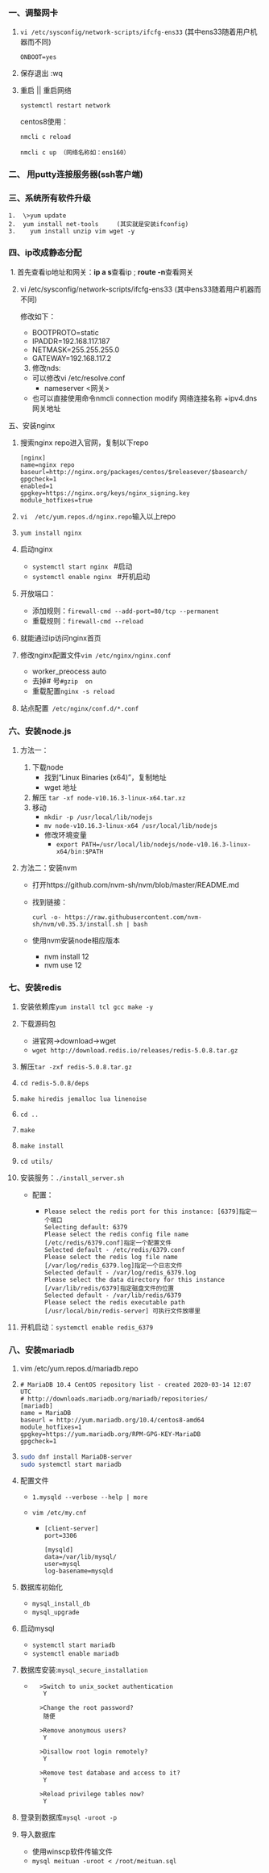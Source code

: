 ### 一、调整网卡

1. `vi /etc/sysconfig/network-scripts/ifcfg-ens33`    (其中ens33随着用户机器而不同)

   `ONBOOT=yes`

2. 保存退出 :wq

3. 重启 || 重启网络

   `systemctl restart network`

   centos8使用：

   `nmcli c reload`

   `nmcli c up （网络名称如：ens160）`

   

### 二、 用putty连接服务器(ssh客户端)



### 三、系统所有软件升级

	1.  \>yum update
 	2.  yum install net-tools     (其实就是安装ifconfig)
 	3.    yum install unzip vim wget -y





### 四、ip改成静态分配

​	1. 首先查看ip地址和网关：**ip a s**查看ip ;   **route -n**查看网关

 2. vi /etc/sysconfig/network-scripts/ifcfg-ens33    (其中ens33随着用户机器而不同)  

     修改如下：  

    * BOOTPROTO=static
    * IPADDR=192.168.117.187
    * NETMASK=255.255.255.0
    * GATEWAY=192.168.117.2

	3. 修改nds:

    * 可以修改vi /etc/resolve.conf
      * nameserver <网关>
    * 也可以直接使用命令nmcli connection modify 网络连接名称 +ipv4.dns 网关地址



五、安装nginx

1. 搜索nginx repo进入官网，复制以下repo

   ```properties
   [nginx]
   name=nginx repo
   baseurl=http://nginx.org/packages/centos/$releasever/$basearch/
   gpgcheck=1
   enabled=1
   gpgkey=https://nginx.org/keys/nginx_signing.key
   module_hotfixes=true
   ```

2. `vi  /etc/yum.repos.d/nginx.repo`输入以上repo

3. `yum install nginx`

4. 启动nginx

   * `systemctl start nginx `    #启动
   * `systemctl enable nginx `   #开机启动

5. 开放端口：

   * 添加规则：`firewall-cmd --add-port=80/tcp --permanent`
   * 重载规则：`firewall-cmd --reload`  

6. 就能通过ip访问nginx首页

7. 修改nginx配置文件`vim /etc/nginx/nginx.conf` 

   * worker_preocess auto
   * 去掉# 号`#gzip  on`
   * 重载配置`nginx -s reload`

8. 站点配置` /etc/nginx/conf.d/*.conf`  



### 六、安装node.js

1. 方法一：

   1. 下载node
      * 找到“Linux Binaries (x64)”，复制地址
      * wget 地址
   2. 解压  `tar -xf node-v10.16.3-linux-x64.tar.xz`
   3. 移动
      * `mkdir -p /usr/local/lib/nodejs`
      * `mv node-v10.16.3-linux-x64 /usr/local/lib/nodejs`
      * 修改环境变量
        * `export PATH=/usr/local/lib/nodejs/node-v10.16.3-linux-x64/bin:$PATH`

2. 方法二：安装nvm

   * 打开https://github.com/nvm-sh/nvm/blob/master/README.md

   * 找到链接：  

     `curl -o- https://raw.githubusercontent.com/nvm-sh/nvm/v0.35.3/install.sh | bash`

   * 使用nvm安装node相应版本

     *  nvm install 12
     * nvm use 12



### 七、安装redis

1. 安装依赖库`yum install tcl gcc make -y`

2. 下载源码包

   * 进官网->download->wget
   * `wget http://download.redis.io/releases/redis-5.0.8.tar.gz`

3. 解压`tar -zxf redis-5.0.8.tar.gz`

4. `cd redis-5.0.8/deps`

5. `make hiredis jemalloc lua linenoise`

6. `cd ..`

7. `make`

8. `make install`

9. `cd utils/`

10. 安装服务：`./install_server.sh`

    * 配置：

      * ```
        Please select the redis port for this instance: [6379]指定一个端口
        Selecting default: 6379
        Please select the redis config file name [/etc/redis/6379.conf]指定一个配置文件
        Selected default - /etc/redis/6379.conf
        Please select the redis log file name [/var/log/redis_6379.log]指定一个日志文件
        Selected default - /var/log/redis_6379.log
        Please select the data directory for this instance [/var/lib/redis/6379]指定磁盘文件的位置
        Selected default - /var/lib/redis/6379
        Please select the redis executable path [/usr/local/bin/redis-server] 可执行文件放哪里
        ```

11. 开机启动：`systemctl enable redis_6379`



### 八、安装mariadb

1. vim /etc/yum.repos.d/mariadb.repo

2. ```properties
   # MariaDB 10.4 CentOS repository list - created 2020-03-14 12:07 UTC
   # http://downloads.mariadb.org/mariadb/repositories/
   [mariadb]
   name = MariaDB
   baseurl = http://yum.mariadb.org/10.4/centos8-amd64
   module_hotfixes=1
   gpgkey=https://yum.mariadb.org/RPM-GPG-KEY-MariaDB
   gpgcheck=1
   
   ```

3. ```bash
   sudo dnf install MariaDB-server
   sudo systemctl start mariadb
   ```

4. 配置文件

   * `1.mysqld --verbose --help | more`

   * `vim /etc/my.cnf`

     * ```properties
       [client-server]
       port=3306
       
       [mysqld]
       data=/var/lib/mysql/
       user=mysql
       log-basename=mysqld
       ```

5. 数据库初始化

   * `mysql_install_db`
   * `mysql_upgrade`

6. 启动mysql

   * `systemctl start mariadb`
   * `systemctl enable mariadb`

7. 数据库安装:`mysql_secure_installation`

   * ```
       >Switch to unix_socket authentication
        Y
     
       >Change the root password?
        随便
     
       >Remove anonymous users?
        Y
     
       >Disallow root login remotely?
        Y
       
       >Remove test database and access to it?
        Y
     
       >Reload privilege tables now?
        Y
     ```

8. 登录到数据库`mysql -uroot -p`

9. 导入数据库

   * 使用winscp软件传输文件
   * `mysql meituan -uroot < /root/meituan.sql`



















​	   

​    



